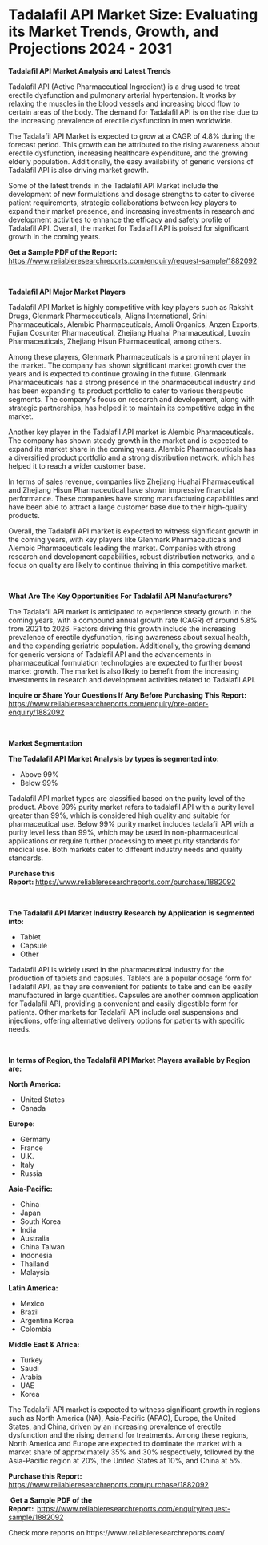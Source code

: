 <p><h1>Tadalafil API Market Size: Evaluating its Market Trends, Growth, and Projections 2024 - 2031</h1></p><p><strong>Tadalafil API Market Analysis and Latest Trends</strong></p>
<p><p>Tadalafil API (Active Pharmaceutical Ingredient) is a drug used to treat erectile dysfunction and pulmonary arterial hypertension. It works by relaxing the muscles in the blood vessels and increasing blood flow to certain areas of the body. The demand for Tadalafil API is on the rise due to the increasing prevalence of erectile dysfunction in men worldwide.</p><p>The Tadalafil API Market is expected to grow at a CAGR of 4.8% during the forecast period. This growth can be attributed to the rising awareness about erectile dysfunction, increasing healthcare expenditure, and the growing elderly population. Additionally, the easy availability of generic versions of Tadalafil API is also driving market growth.</p><p>Some of the latest trends in the Tadalafil API Market include the development of new formulations and dosage strengths to cater to diverse patient requirements, strategic collaborations between key players to expand their market presence, and increasing investments in research and development activities to enhance the efficacy and safety profile of Tadalafil API. Overall, the market for Tadalafil API is poised for significant growth in the coming years.</p></p>
<p><strong>Get a Sample PDF of the Report:&nbsp;</strong> <a href="https://www.reliableresearchreports.com/enquiry/request-sample/1882092">https://www.reliableresearchreports.com/enquiry/request-sample/1882092</a></p>
<p>&nbsp;</p>
<p><strong>Tadalafil API Major Market Players</strong></p>
<p><p>Tadalafil API Market is highly competitive with key players such as Rakshit Drugs, Glenmark Pharmaceuticals, Aligns International, Srini Pharmaceuticals, Alembic Pharmaceuticals, Amoli Organics, Anzen Exports, Fujian Cosunter Pharmaceutical, Zhejiang Huahai Pharmaceutical, Luoxin Pharmaceuticals, Zhejiang Hisun Pharmaceutical, among others.</p><p>Among these players, Glenmark Pharmaceuticals is a prominent player in the market. The company has shown significant market growth over the years and is expected to continue growing in the future. Glenmark Pharmaceuticals has a strong presence in the pharmaceutical industry and has been expanding its product portfolio to cater to various therapeutic segments. The company's focus on research and development, along with strategic partnerships, has helped it to maintain its competitive edge in the market.</p><p>Another key player in the Tadalafil API market is Alembic Pharmaceuticals. The company has shown steady growth in the market and is expected to expand its market share in the coming years. Alembic Pharmaceuticals has a diversified product portfolio and a strong distribution network, which has helped it to reach a wider customer base.</p><p>In terms of sales revenue, companies like Zhejiang Huahai Pharmaceutical and Zhejiang Hisun Pharmaceutical have shown impressive financial performance. These companies have strong manufacturing capabilities and have been able to attract a large customer base due to their high-quality products.</p><p>Overall, the Tadalafil API market is expected to witness significant growth in the coming years, with key players like Glenmark Pharmaceuticals and Alembic Pharmaceuticals leading the market. Companies with strong research and development capabilities, robust distribution networks, and a focus on quality are likely to continue thriving in this competitive market.</p></p>
<p>&nbsp;</p>
<p><strong>What Are The Key Opportunities For Tadalafil API Manufacturers?</strong></p>
<p><p>The Tadalafil API market is anticipated to experience steady growth in the coming years, with a compound annual growth rate (CAGR) of around 5.8% from 2021 to 2026. Factors driving this growth include the increasing prevalence of erectile dysfunction, rising awareness about sexual health, and the expanding geriatric population. Additionally, the growing demand for generic versions of Tadalafil API and the advancements in pharmaceutical formulation technologies are expected to further boost market growth. The market is also likely to benefit from the increasing investments in research and development activities related to Tadalafil API.</p></p>
<p><strong>Inquire or Share Your Questions If Any Before Purchasing This Report:</strong> <a href="https://www.reliableresearchreports.com/enquiry/pre-order-enquiry/1882092">https://www.reliableresearchreports.com/enquiry/pre-order-enquiry/1882092</a></p>
<p>&nbsp;</p>
<p><strong>Market Segmentation</strong></p>
<p><strong>The Tadalafil API Market Analysis by types is segmented into:</strong></p>
<p><ul><li>Above 99%</li><li>Below 99%</li></ul></p>
<p><p>Tadalafil API market types are classified based on the purity level of the product. Above 99% purity market refers to tadalafil API with a purity level greater than 99%, which is considered high quality and suitable for pharmaceutical use. Below 99% purity market includes tadalafil API with a purity level less than 99%, which may be used in non-pharmaceutical applications or require further processing to meet purity standards for medical use. Both markets cater to different industry needs and quality standards.</p></p>
<p><strong>Purchase this Report:&nbsp;</strong><a href="https://www.reliableresearchreports.com/purchase/1882092">https://www.reliableresearchreports.com/purchase/1882092</a></p>
<p>&nbsp;</p>
<p><strong>The Tadalafil API Market Industry Research by Application is segmented into:</strong></p>
<p><ul><li>Tablet</li><li>Capsule</li><li>Other</li></ul></p>
<p><p>Tadalafil API is widely used in the pharmaceutical industry for the production of tablets and capsules. Tablets are a popular dosage form for Tadalafil API, as they are convenient for patients to take and can be easily manufactured in large quantities. Capsules are another common application for Tadalafil API, providing a convenient and easily digestible form for patients. Other markets for Tadalafil API include oral suspensions and injections, offering alternative delivery options for patients with specific needs.</p></p>
<p>&nbsp;</p>
<p><strong>In terms of Region, the Tadalafil API Market Players available by Region are:</strong></p>
<p>
    <p> <strong> North America: </strong>
        <ul>
            <li>United States</li>
            <li>Canada</li>
        </ul>
        </p> 
    <p> <strong> Europe: </strong>
        <ul>
            <li>Germany</li>
            <li>France</li>
            <li>U.K.</li>
            <li>Italy</li>
            <li>Russia</li>
        </ul>
        </p> 
    <p> <strong> Asia-Pacific: </strong>
        <ul>
            <li>China</li>
            <li>Japan</li>
            <li>South Korea</li>
            <li>India</li>
            <li>Australia</li>
            <li>China Taiwan</li>
            <li>Indonesia</li>
            <li>Thailand</li>
            <li>Malaysia</li>
        </ul>
        </p> 
    <p> <strong> Latin America: </strong>
        <ul>
            <li>Mexico</li>
            <li>Brazil</li>
            <li>Argentina Korea</li>
            <li>Colombia</li>
        </ul>
        </p> 
    <p> <strong> Middle East & Africa: </strong>
        <ul>
            <li>Turkey</li>
            <li>Saudi</li>
            <li>Arabia</li>
            <li>UAE</li>
            <li>Korea</li>
        </ul>
    </p>
    </p>
<p><p>The Tadalafil API market is expected to witness significant growth in regions such as North America (NA), Asia-Pacific (APAC), Europe, the United States, and China, driven by an increasing prevalence of erectile dysfunction and the rising demand for treatments. Among these regions, North America and Europe are expected to dominate the market with a market share of approximately 35% and 30% respectively, followed by the Asia-Pacific region at 20%, the United States at 10%, and China at 5%.</p></p>
<p><strong>Purchase this Report: </strong><a href="https://www.reliableresearchreports.com/purchase/1882092">https://www.reliableresearchreports.com/purchase/1882092</a></p>
<p>&nbsp;<strong>Get a Sample PDF of the Report:&nbsp;&nbsp;</strong><a href="https://www.reliableresearchreports.com/enquiry/request-sample/1882092">https://www.reliableresearchreports.com/enquiry/request-sample/1882092</a></p>
<p><strong></strong></p>
<p>Check more reports on https://www.reliableresearchreports.com/</p>